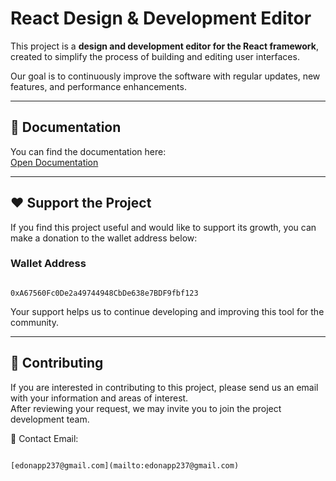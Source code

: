 # React Design & Development Editor

This project is a **design and development editor for the React framework**, created to simplify the process of building and editing user interfaces.

Our goal is to continuously improve the software with regular updates, new features, and performance enhancements.

---

## 📖 Documentation

You can find the documentation here:  
[Open Documentation](https://edon-mark.github.io/site/)

---

## ❤️ Support the Project

If you find this project useful and would like to support its growth, you can make a donation to the wallet address below:

### Wallet Address

```

0xA67560Fc0De2a49744948CbDe638e7BDF9fbf123

```

Your support helps us to continue developing and improving this tool for the community.

---

## 🤝 Contributing

If you are interested in contributing to this project, please send us an email with your information and areas of interest.  
After reviewing your request, we may invite you to join the project development team.

📧 Contact Email:

```

[edonapp237@gmail.com](mailto:edonapp237@gmail.com)

```
